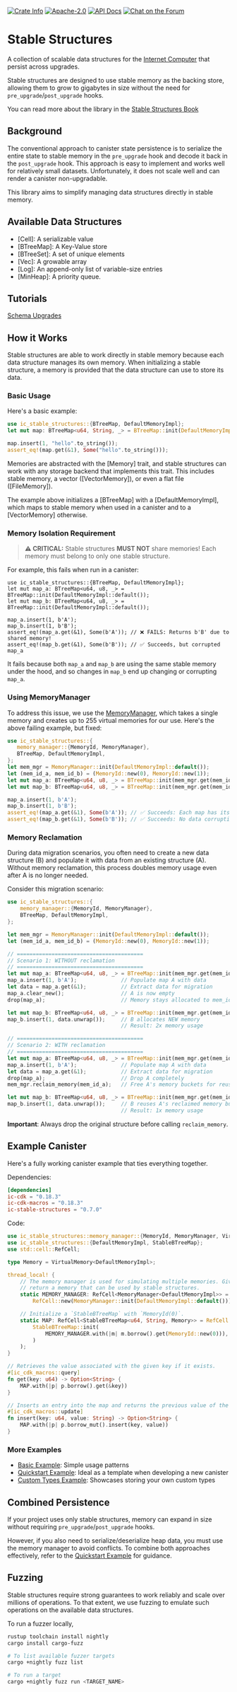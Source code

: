 <p>
  <a href="https://crates.io/crates/ic-stable-structures"><img alt="Crate Info" src="https://img.shields.io/crates/v/ic-stable-structures.svg"/></a>
  <a href="https://github.com/dfinity/stable-structures/blob/master/LICENSE"><img alt="Apache-2.0" src="https://img.shields.io/github/license/dfinity/stable-structures"/></a>
  <a href="https://docs.rs/ic-stable-structures"><img alt="API Docs" src="https://img.shields.io/badge/docs.rs-ic--stable--structures-blue"/></a>
  <a href="https://forum.dfinity.org/"><img alt="Chat on the Forum" src="https://img.shields.io/badge/help-post%20on%20forum.dfinity.org-blue"></a>
</p>

# Stable Structures

A collection of scalable data structures for the [Internet Computer](https://internetcomputer.org) that persist across upgrades.

Stable structures are designed to use stable memory as the backing store, allowing them to grow to gigabytes in size without the need for `pre_upgrade`/`post_upgrade` hooks.

You can read more about the library in the [Stable Structures Book](https://dfinity.github.io/stable-structures/)

## Background

The conventional approach to canister state persistence is to serialize the entire state to stable memory in the `pre_upgrade` hook and decode it back in the `post_upgrade` hook.
This approach is easy to implement and works well for relatively small datasets.
Unfortunately, it does not scale well and can render a canister non-upgradable.

This library aims to simplify managing data structures directly in stable memory.

## Available Data Structures

- [Cell]: A serializable value
- [BTreeMap]: A Key-Value store
- [BTreeSet]: A set of unique elements
- [Vec]: A growable array
- [Log]: An append-only list of variable-size entries
- [MinHeap]: A priority queue.

## Tutorials

[Schema Upgrades](./docs/src/schema-upgrades.md)

## How it Works

Stable structures are able to work directly in stable memory because each data structure manages
its own memory.
When initializing a stable structure, a memory is provided that the data structure can use to store its data.

### Basic Usage

Here's a basic example:

```rust
use ic_stable_structures::{BTreeMap, DefaultMemoryImpl};
let mut map: BTreeMap<u64, String, _> = BTreeMap::init(DefaultMemoryImpl::default());

map.insert(1, "hello".to_string());
assert_eq!(map.get(&1), Some("hello".to_string()));
```

Memories are abstracted with the [Memory] trait, and stable structures can work with any storage
backend that implements this trait.
This includes stable memory, a vector ([VectorMemory]), or even a flat file ([FileMemory]).

The example above initializes a [BTreeMap] with a [DefaultMemoryImpl], which maps to stable memory when used in a canister and to a [VectorMemory] otherwise.

### Memory Isolation Requirement

> **⚠️ CRITICAL:** Stable structures **MUST NOT** share memories!
> Each memory must belong to only one stable structure.

For example, this fails when run in a canister:

```rust,ignore
use ic_stable_structures::{BTreeMap, DefaultMemoryImpl};
let mut map_a: BTreeMap<u64, u8, _> = BTreeMap::init(DefaultMemoryImpl::default());
let mut map_b: BTreeMap<u64, u8, _> = BTreeMap::init(DefaultMemoryImpl::default());

map_a.insert(1, b'A');
map_b.insert(1, b'B');
assert_eq!(map_a.get(&1), Some(b'A')); // ❌ FAILS: Returns b'B' due to shared memory!
assert_eq!(map_b.get(&1), Some(b'B')); // ✅ Succeeds, but corrupted map_a
```

It fails because both `map_a` and `map_b` are using the same stable memory under the hood, and so changes in `map_b` end up changing or corrupting `map_a`.

### Using MemoryManager

To address this issue, we use the [MemoryManager](memory_manager::MemoryManager), which takes a single memory and creates up to 255 virtual memories for our use.
Here's the above failing example, but fixed:

```rust
use ic_stable_structures::{
   memory_manager::{MemoryId, MemoryManager},
   BTreeMap, DefaultMemoryImpl,
};
let mem_mgr = MemoryManager::init(DefaultMemoryImpl::default());
let (mem_id_a, mem_id_b) = (MemoryId::new(0), MemoryId::new(1));
let mut map_a: BTreeMap<u64, u8, _> = BTreeMap::init(mem_mgr.get(mem_id_a));
let mut map_b: BTreeMap<u64, u8, _> = BTreeMap::init(mem_mgr.get(mem_id_b));

map_a.insert(1, b'A');
map_b.insert(1, b'B');
assert_eq!(map_a.get(&1), Some(b'A')); // ✅ Succeeds: Each map has its own memory
assert_eq!(map_b.get(&1), Some(b'B')); // ✅ Succeeds: No data corruption
```

### Memory Reclamation

During data migration scenarios, you often need to create a new data structure (B) and populate it with data from an existing structure (A). Without memory reclamation, this process doubles memory usage even after A is no longer needed.

Consider this migration scenario:

```rust
use ic_stable_structures::{
    memory_manager::{MemoryId, MemoryManager},
    BTreeMap, DefaultMemoryImpl,
};

let mem_mgr = MemoryManager::init(DefaultMemoryImpl::default());
let (mem_id_a, mem_id_b) = (MemoryId::new(0), MemoryId::new(1));

// ========================================
// Scenario 1: WITHOUT reclamation
// ========================================
let mut map_a: BTreeMap<u64, u8, _> = BTreeMap::init(mem_mgr.get(mem_id_a));
map_a.insert(1, b'A');              // Populate map A with data
let data = map_a.get(&1);           // Extract data for migration
map_a.clear_new();                  // A is now empty
drop(map_a);                        // Memory stays allocated to mem_id_a

let mut map_b: BTreeMap<u64, u8, _> = BTreeMap::init(mem_mgr.get(mem_id_b));
map_b.insert(1, data.unwrap());     // B allocates NEW memory
                                    // Result: 2x memory usage

// ========================================
// Scenario 2: WITH reclamation
// ========================================
let mut map_a: BTreeMap<u64, u8, _> = BTreeMap::init(mem_mgr.get(mem_id_a));
map_a.insert(1, b'A');              // Populate map A with data
let data = map_a.get(&1);           // Extract data for migration
drop(map_a);                        // Drop A completely
mem_mgr.reclaim_memory(mem_id_a);   // Free A's memory buckets for reuse

let mut map_b: BTreeMap<u64, u8, _> = BTreeMap::init(mem_mgr.get(mem_id_b));
map_b.insert(1, data.unwrap());     // B reuses A's reclaimed memory buckets
                                    // Result: 1x memory usage
```

**Important**: Always drop the original structure before calling `reclaim_memory`.

## Example Canister

Here's a fully working canister example that ties everything together.

Dependencies:

```toml
[dependencies]
ic-cdk = "0.18.3"
ic-cdk-macros = "0.18.3"
ic-stable-structures = "0.7.0"
```

Code:

```rust
use ic_stable_structures::memory_manager::{MemoryId, MemoryManager, VirtualMemory};
use ic_stable_structures::{DefaultMemoryImpl, StableBTreeMap};
use std::cell::RefCell;

type Memory = VirtualMemory<DefaultMemoryImpl>;

thread_local! {
    // The memory manager is used for simulating multiple memories. Given a `MemoryId` it can
    // return a memory that can be used by stable structures.
    static MEMORY_MANAGER: RefCell<MemoryManager<DefaultMemoryImpl>> =
        RefCell::new(MemoryManager::init(DefaultMemoryImpl::default()));

    // Initialize a `StableBTreeMap` with `MemoryId(0)`.
    static MAP: RefCell<StableBTreeMap<u64, String, Memory>> = RefCell::new(
        StableBTreeMap::init(
            MEMORY_MANAGER.with(|m| m.borrow().get(MemoryId::new(0))),
        )
    );
}

// Retrieves the value associated with the given key if it exists.
#[ic_cdk_macros::query]
fn get(key: u64) -> Option<String> {
    MAP.with(|p| p.borrow().get(&key))
}

// Inserts an entry into the map and returns the previous value of the key if it exists.
#[ic_cdk_macros::update]
fn insert(key: u64, value: String) -> Option<String> {
    MAP.with(|p| p.borrow_mut().insert(key, value))
}
```

### More Examples

- [Basic Example](https://github.com/dfinity/stable-structures/tree/main/examples/src/basic_example): Simple usage patterns
- [Quickstart Example](https://github.com/dfinity/stable-structures/tree/main/examples/src/quick_start): Ideal as a template when developing a new canister
- [Custom Types Example](https://github.com/dfinity/stable-structures/tree/main/examples/src/custom_types_example): Showcases storing your own custom types

## Combined Persistence

If your project uses only stable structures, memory can expand in size without requiring `pre_upgrade`/`post_upgrade` hooks.

However, if you also need to serialize/deserialize heap data, you must use the memory manager to avoid conflicts. To combine both approaches effectively, refer to the [Quickstart Example](https://github.com/dfinity/stable-structures/tree/main/examples/src/quick_start) for guidance.

## Fuzzing

Stable structures require strong guarantees to work reliably and scale over millions of operations. To that extent, we use fuzzing to emulate such operations on the available data structures.

To run a fuzzer locally, 
```sh
rustup toolchain install nightly
cargo install cargo-fuzz

# To list available fuzzer targets
cargo +nightly fuzz list

# To run a target 
cargo +nightly fuzz run <TARGET_NAME>
```
